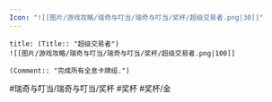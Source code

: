 ```yaml
---
Icon: "![[图片/游戏攻略/瑞奇与叮当/瑞奇与叮当/奖杯/超级交易者.png|30]]"
---
```

```ad-common-gold-trophy
title: (Title:: "超级交易者")
![[图片/游戏攻略/瑞奇与叮当/瑞奇与叮当/奖杯/超级交易者.png|100]]

(Comment:: "完成所有全息卡牌组.")
```

#瑞奇与叮当/瑞奇与叮当/奖杯 #奖杯 #奖杯/金
